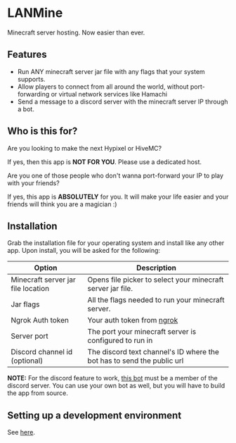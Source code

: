# LANMine
Minecraft server hosting. Now easier than ever.

## Features
- Run ANY minecraft server jar file with any flags that your system supports.
- Allow players to connect from all around the world, without port-forwarding or virtual network services like Hamachi
- Send a message to a discord server with the minecraft server IP through a bot.

## Who is this for?
Are you looking to make the next Hypixel or HiveMC?

If yes, then this app is **NOT FOR YOU**. Please use a dedicated host. 

Are you one of those people who don't wanna port-forward your IP to play with your friends?

If yes, this app is **ABSOLUTELY** for you. It will make your life easier and your friends will think you are a magician :)

## Installation
Grab the installation file for your operating system and install like any other app. Upon install, you will be asked for the following:

 | Option             | Description                                                                |
 | ------------------ | -------------------------------------------------------------------------- |
 | Minecraft server jar file location          | Opens file picker to select your minecraft server jar file.                                             |
 |   Jar flags   | All the flags needed to run your minecraft server.  |
 | Ngrok Auth token            | Your auth token from [ngrok](https://ngrok.com/) |
 | Server port            | The port your minecraft server is configured to run in |
 | Discord channel id (optional)            | The discord text channel's ID where the bot has to send the public url  |

**NOTE:** For the discord feature to work, [this bot](https://discord.com/api/oauth2/authorize?client_id=756065380107157635&permissions=0&scope=bot) must be a member of the discord server. You can use your own bot as well, but you will have to build the app from source.

## Setting up a development environment
See [here](/SETUP.md).